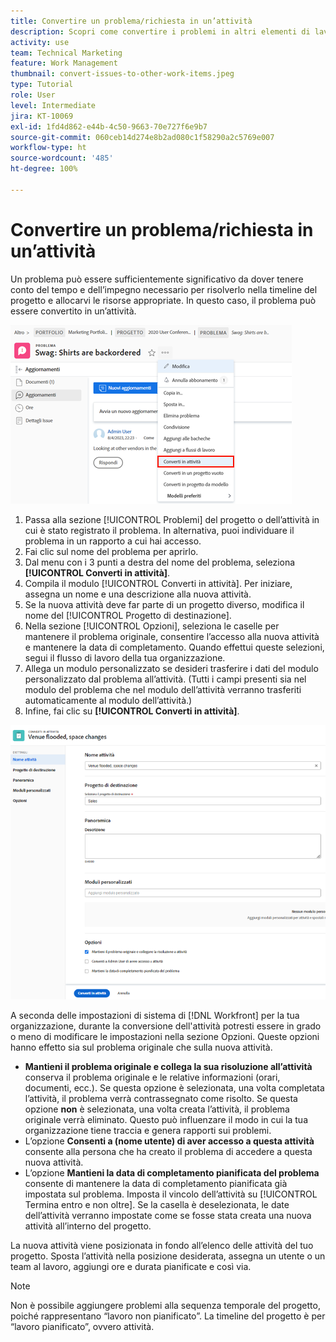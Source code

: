 ```yaml
---
title: Convertire un problema/richiesta in un’attività
description: Scopri come convertire i problemi in altri elementi di lavoro.
activity: use
team: Technical Marketing
feature: Work Management
thumbnail: convert-issues-to-other-work-items.jpeg
type: Tutorial
role: User
level: Intermediate
jira: KT-10069
exl-id: 1fd4d862-e44b-4c50-9663-70e727f6e9b7
source-git-commit: 060ceb14d274e8b2ad080c1f58290a2c5769e007
workflow-type: ht
source-wordcount: '485'
ht-degree: 100%

---
```


# Convertire un problema/richiesta in un’attività

Un problema può essere sufficientemente significativo da dover tenere conto del tempo e dell’impegno necessario per risolverlo nella timeline del progetto e allocarvi le risorse appropriate. In questo caso, il problema può essere convertito in un’attività.

![Immagine dell’opzione [!UICONTROL Converti in attività] per un problema in [!UICONTROL Workfront].](assets/15-convert-issue-to-task-menu-option.png)

1. Passa alla sezione [!UICONTROL Problemi] del progetto o dell’attività in cui è stato registrato il problema. In alternativa, puoi individuare il problema in un rapporto a cui hai accesso.
1. Fai clic sul nome del problema per aprirlo.
1. Dal menu con i 3 punti a destra del nome del problema, seleziona **[!UICONTROL Converti in attività]**.
1. Compila il modulo [!UICONTROL Converti in attività]. Per iniziare, assegna un nome e una descrizione alla nuova attività.
1. Se la nuova attività deve far parte di un progetto diverso, modifica il nome del [!UICONTROL Progetto di destinazione].
1. Nella sezione [!UICONTROL Opzioni], seleziona le caselle per mantenere il problema originale, consentire l’accesso alla nuova attività e mantenere la data di completamento. Quando effettui queste selezioni, segui il flusso di lavoro della tua organizzazione.
1. Allega un modulo personalizzato se desideri trasferire i dati del modulo personalizzato dal problema all’attività. (Tutti i campi presenti sia nel modulo del problema che nel modulo dell’attività verranno trasferiti automaticamente al modulo dell’attività.)
1. Infine, fai clic su **[!UICONTROL Converti in attività]**.

![Immagine del modulo [!UICONTROL Converti in attività] per un problema in [!UICONTROL Workfront].](assets/16-convert-to-task-options.png)

A seconda delle impostazioni di sistema di [!DNL Workfront] per la tua organizzazione, durante la conversione dell&#39;attività potresti essere in grado o meno di modificare le impostazioni nella sezione Opzioni. Queste opzioni hanno effetto sia sul problema originale che sulla nuova attività.

* **Mantieni il problema originale e collega la sua risoluzione all’attività** conserva il problema originale e le relative informazioni (orari, documenti, ecc.). Se questa opzione è selezionata, una volta completata l’attività, il problema verrà contrassegnato come risolto. Se questa opzione **non** è selezionata, una volta creata l’attività, il problema originale verrà eliminato. Questo può influenzare il modo in cui la tua organizzazione tiene traccia e genera rapporti sui problemi.
* L’opzione **Consenti a (nome utente) di aver accesso a questa attività** consente alla persona che ha creato il problema di accedere a questa nuova attività.
* L’opzione **Mantieni la data di completamento pianificata del problema** consente di mantenere la data di completamento pianificata già impostata sul problema. Imposta il vincolo dell’attività su [!UICONTROL Termina entro e non oltre]. Se la casella è deselezionata, le date dell’attività verranno impostate come se fosse stata creata una nuova attività all’interno del progetto.

La nuova attività viene posizionata in fondo all’elenco delle attività del tuo progetto. Sposta l’attività nella posizione desiderata, assegna un utente o un team al lavoro, aggiungi ore e durata pianificate e così via.

>[!NOTE]
>
>Non è possibile aggiungere problemi alla sequenza temporale del progetto, poiché rappresentano “lavoro non pianificato”. La timeline del progetto è per “lavoro pianificato”, ovvero attività.


